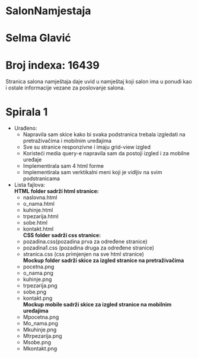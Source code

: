 
# SalonNamjestaja

# Selma Glavić

# Broj indexa: 16439

Stranica salona namještaja daje uvid u namještaj koji salon ima u ponudi kao i ostale informacije vezane za poslovanje salona. 

# Spirala 1

- Urađeno:
  + Napravila sam skice kako bi svaka podstranica trebala izgledati na pretraživačima i mobilnim uređajima
  + Sve su stranice responzivne i imaju grid-view izgled
  + Koristeći media query-e napravila sam da postoji izgled i za mobilne uređaje
  + Implementirala sam 4 html forme
  + Implementirala sam verktikalni meni koji je vidljiv na svim podstranicama
- Lista fajlova: </br>
   **HTML folder sadrži html stranice:** </br>
   - naslovna.html </br>
   - o_nama.html</br>
   - kuhinje.html </br>
   - trpezarija.html </br>
   - sobe.html </br>
   - kontakt.html </br>
   **CSS folder sadrži css stranice:** </br>
   - pozadina.css(pozadina prva za određene stranice) </br>
   - pozadina1.css (pozadina druga za određene stranice) </br>
   - stranica.css (css primjenjen na sve html stranice) </br>
   **Mockup folder sadrži skice za izgled stranice na pretraživačima** </br>
   - pocetna.png </br>
   - o_nama.png </br>
   - kuhinje.png </br>
   - trpezarija.png 
   - sobe.png </br>
   - kontakt.png </br>
   **Mockup mobile sadrži skice za izgled stranice na mobilnim uređajima**</br>
   - Mpocetna.png</br>
   - Mo_nama.png</br>
   - Mkuhinje.png</br>
   - Mtrpezarija.png</br>
   - Msobe.png  </br>
   - Mkontakt.png</br>
